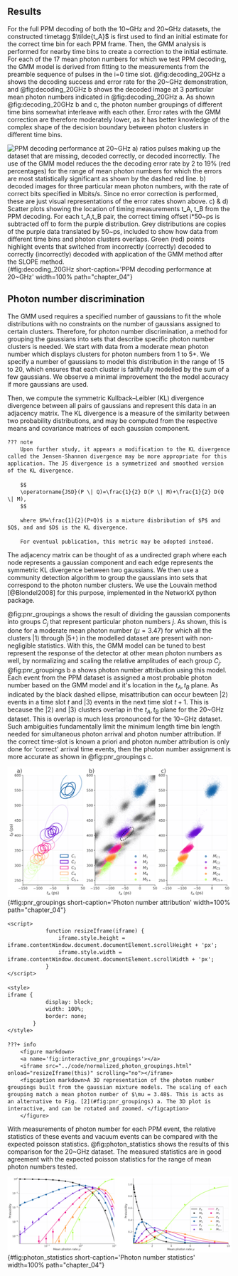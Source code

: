 ## Results

For the full PPM decoding of both the 10~GHz and 20~GHz datasets, the constructed timetagg $\tilde{t_A}$ is first used to find an initial estimate for the correct time bin for each PPM frame. Then, the GMM analysis is performed for nearby time bins to create a correction to the initial estimate. For each of the 17 mean photon numbers for which we test PPM decoding, the GMM model is derived from fitting to the measurements from the preamble sequence of pulses in the i=0 time slot. @fig:decoding_20GHz a shows the decoding success and error rate for the 20~GHz demonstration, and 
@fig:decoding_20GHz b shows the decoded image at 3 particular mean photon numbers indicated in @fig:decoding_20GHz a. As shown @fig:decoding_20GHz b and c, the photon number groupings of different time bins somewhat interleave with each other. Error rates with the GMM correction are therefore moderately lower, as it has better knowledge of the complex shape of the decision boundary between photon clusters in different time bins. 



![**PPM decoding performance at 20~GHz** a) ratios pulses making up the dataset that are missing, decoded correctly, or decoded incorrectly. The use of the GMM model reduces the the decoding error rate by 2 to 19% (red percentages) for the range of mean photon numbers for which the errors are most statistically significant as shown by the dashed red line. b) decoded images for three particular mean photon numbers, with the rate of correct bits specified in Mbits/s. Since no error correction is performed, these are just visual representations of the error rates shown above. c) & d) Scatter plots showing the location of timing measurements $t_A, t_B$ from the PPM decoding. For each $t_A,t_B$ pair, the correct timing offset $i*50~ps$ is subtracted off to form the purple distribution. Grey distributions are copies of the purple data translated by $50~ps$, included to show how data from different time bins and photon clusters overlaps. Green (red) points highlight events that switched from incorrectly (correctly) decoded to correctly (incorrectly) decoded with application of the GMM method after the SLOPE method.](./figs/ppm_decoding_20GHz_light.svg){#fig:decoding_20GHz short-caption='PPM decoding performance at 20~GHz' width=100% path="chapter_04"}

## Photon number discrimination

The GMM used requires a specified number of gaussians to fit the whole distributions with no constraints on the number of gaussians assigned to certain clusters. Therefore, for photon number discrimination, a method for grouping the gaussians into sets that describe specific photon number clusters is needed. We start with data from a moderate mean photon number which displays clusters for photon numbers from 1 to 5+. We specify a number of gaussians to model this distribution in the range of 15 to 20, which ensures that each cluster is faithfully modelled by the sum of a few gaussians. We observe a minimal improvement the the model accuracy if more gaussians are used. 

Then, we compute the symmetric Kullback–Leibler (KL) divergence divergence between all pairs of gaussians and represent this data in an adjacency matrix. The KL divergence is a measure of the similarity between two probability distributions, and may be computed from the respective means and covariance matrices of each gaussian component. 

```{=html}
??? note
    Upon further study, it appears a modification to the KL divergence called the Jensen-Shannon divergence may be more appropriate for this application. The JS divergence is a symmetrized and smoothed version of the KL divergence. 

    $$
    \operatorname{JSD}(P \| Q)=\frac{1}{2} D(P \| M)+\frac{1}{2} D(Q \| M),
    $$

    where $M=\frac{1}{2}(P+Q)$ is a mixture disbribution of $P$ and $Q$, and and $D$ is the KL divergence.

    For eventual publication, this metric may be adopted instead. 
```

The adjacency matrix can be thought of as a undirected graph where each node represents a gaussian component and each edge represents the symmetric KL divergence between two gaussians. We then use a community detection algorithm to group the gaussians into sets that correspond to the photon number clusters. We use the Louvain method [@Blondel2008] for this purpose, implemented in the NetworkX python package. 

@fig:pnr_groupings a shows the result of dividing the gaussian components into groups $C_j$ that represent particular photon numbers $j$. As shown, this is done for a moderate mean photon number ($\mu=3.47$) for which all the clusters $|1\rangle$ through $|5+\rangle$ in the modelled dataset are present with non-negligible statistics. With this, the GMM model can be tuned to best represent the response of the detector at other mean photon numbers as well, by normalizing and scaling the relative amplitudes of each group $C_j$. @fig:pnr_groupings b a shows photon number attribution using this model. Each event from the PPM dataset is assigned a most probable photon number based on the GMM model and it's location in the $t_A, t_B$ plane.  As indicated by the black dashed ellipse, misattribution can occur bewteen $|2\rangle$ events in a time slot $t$ and $|3\rangle$ events in the next time slot $t+1$. This is because the $|2\rangle$ and $|3\rangle$ clusters overlap in the $t_A, t_B$ plane for the 20~GHz dataset. This is overlap is much less pronounced for the 10~GHz dataset. Such ambiguities fundamentally limit the minimum length time bin length needed for simultaneous photon arrival and photon number attribution. If the correct time-slot is known a priori and photon number attribution is only done for 'correct' arrival time events, then the photon number assignment is more accurate as shown in @fig:pnr_groupings c. 


![**Photon number attribution** a) Ellipses represent gaussians whose sum models the detector response for specific mean photon numbers. Ellipse opacity represents the gaussian weight in the mixture. b) Photon number attribution with the 20~GHz dataset. Grey distributions are copies of the colored data for timeslot $i$ translated by $50~ps$ to show overlap c) Photon numbers assignments only for events that fall into the correct time bin. ](./figs/pnr_resolved_arrival_time_groupings_light.svg){#fig:pnr_groupings short-caption='Photon number attribution' width=100% path="chapter_04"}

```{=html}
<script>
            function resizeIframe(iframe) {
                iframe.style.height = iframe.contentWindow.document.documentElement.scrollHeight + 'px';
                iframe.style.width = iframe.contentWindow.document.documentElement.scrollWidth + 'px';
            }
</script>

<style>
iframe {
            display: block;
            width: 100%;
            border: none;
        }
</style>

???+ info
    <figure markdown>
    <a name='fig:interactive_pnr_groupings'></a> 
    <iframe src="../code/normalized_photon_groupings.html" onload="resizeIframe(this)" scrolling="no"></iframe>
    <figcaption markdown>A 3D representation of the photon number groupings built from the gaussian mixture models. The scaling of each grouping match a mean photon number of $\mu = 3.48$. This is acts as an alternative to Fig. [2](#fig:pnr_groupings) a. The 3D plot is interactive, and can be rotated and zoomed. </figcaption>
    </figure>
```

With measurements of photon number for each PPM event, the relative statistics of these events and vacuum events can be compared with the expected poisson statistics. @fig:photon_statistics shows the results of this comparison for the 20~GHz dataset. The measured statistics are in good agreement with the expected poisson statistics for the range of mean photon numbers tested.


![**Photon number statistics**  Measured ( markers $M_j$ ) photon statistics overlayed with expected poisson statistics ( lines $P_j$ ) for the range of photon numbers tested. a) uses log-log scale, b) uses linear scale ](./figs/pnr_stats_light.svg){#fig:photon_statistics short-caption='Photon number statistics' width=100% path="chapter_04"}

<!-- to reactively change slider: -->
<!-- Bokeh.embed.index.p3095.layout.children._items[0].data.child_models[1].value = 200 -->